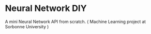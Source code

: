 # Neural Network DIY

A mini Neural Network API from scratch. ( Machine Learning project at Sorbonne University )
